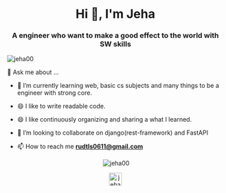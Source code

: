 <h1 align="center">Hi 👋, I'm Jeha</h1>
<h3 align="center">A engineer who want to make a good effect to the world with SW skills </h3>


<p align="left"> <img src="https://komarev.com/ghpvc/?username=jeha00&color=lightgray" alt="jeha00" /> </p>

💬 Ask me about ...
* 🌱 I’m currently learning web, basic cs subjects and many things to be a engineer with strong core.
* 😄 I like to write readable code.
* 😄 I like continuously organizing and sharing a what I learned.
* 👯 I’m looking to collaborate on django(rest-framework) and FastAPI

* 📫 How to reach me **rudtls0611@gmail.com**

<p align="center">&nbsp;<img align="center" src="https://github-readme-stats.vercel.app/api?username=jeha00&theme=dark&show_icons=true" alt="jeha00" /></p>

<p align="center">
<a href="www.linkedin.com/in/jeha00" target="blank"><img align="center" src="https://cdn.jsdelivr.net/npm/simple-icons@3.0.1/icons/linkedin.svg" alt="jeha00" height="30" width="30"/></a>
<!-- <a href="https://fb.com/jinwoo.curt.park" target="blank"><img align="center" src="https://cdn.jsdelivr.net/npm/simple-icons@3.0.1/icons/facebook.svg" alt="jinwoo.curt.park" height="30" width="30"/></a> -->


<!--
**JeHa00/JeHa00** is a ✨ _special_ ✨ repository because its `README.md` (this file) appears on your GitHub profile.

Here are some ideas to get you started:

- 🔭 I’m currently working on ...
- 🌱 I’m currently learning ...
- 👯 I’m looking to collaborate on ...
- 🤔 I’m looking for help with ...
- 💬 Ask me about ...
- 📫 How to reach me: ...
- 😄 Pronouns: ...
- ⚡ Fun fact: ...
-->
